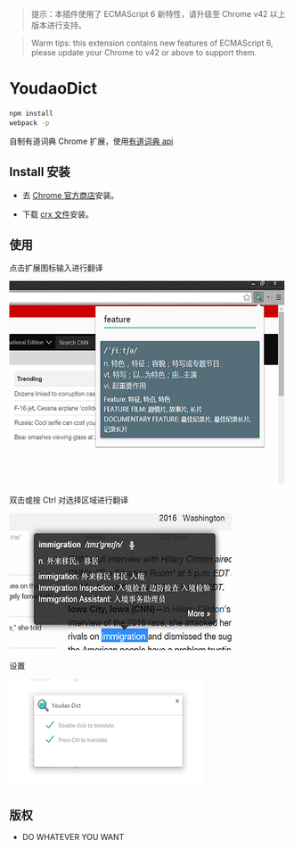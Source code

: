> 提示：本插件使用了 ECMAScript 6 新特性，请升级至 Chrome v42 以上版本进行支持。

> Warm tips: this extension contains new features of ECMAScript 6, please update your Chrome to v42 or above to support them.

# YoudaoDict

```bash
npm install
webpack -p
```

自制有道词典 Chrome 扩展，使用[有道词典 api](http://fanyi.youdao.com/openapi)

## Install 安装

* 去 [Chrome 官方商店](https://chrome.google.com/webstore/detail/youdao-dict/geboigdomoihijcamklnhlcgnnpdgkmg)安装。

* 下载 [crx 文件](https://github.com/youngdze/YoudaoDict/releases)安装。

## 使用

点击扩展图标输入进行翻译

![YoudaoDict Screenshot](screenshot/youdaos1.png)

双击或按 Ctrl 对选择区域进行翻译

![YoudaoDict Screenshot](screenshot/youdaos2.png)

设置

![YoudaoDict Screenshot](screenshot/youdaos3.png)

## 版权

* DO WHATEVER YOU WANT